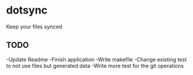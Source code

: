 # dotsync
Keep your files synced
## TODO
-Update Readme
-Finish application
-Write makefile
-Change existing test to not use files but generated data
-Write more test for the git operations
